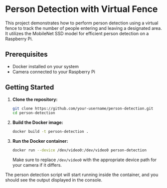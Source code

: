 # Person Detection with Virtual Fence

This project demonstrates how to perform person detection using a virtual fence to track the number of people entering and leaving a designated area. It utilizes the MobileNet SSD model for efficient person detection on a Raspberry Pi.

## Prerequisites

- Docker installed on your system
- Camera connected to your Raspberry Pi

## Getting Started

1. **Clone the repository:**

   ```bash
   git clone https://github.com/your-username/person-detection.git
   cd person-detection
   ```

2. **Build the Docker image:**

   ```bash
   docker build -t person-detection .
   ```

3. **Run the Docker container:**
   ```bash
   docker run --device /dev/video0:/dev/video0 person-detection
   ```
   Make sure to replace `/dev/video0` with the appropriate device path for your camera if it differs.

The person detection script will start running inside the container, and you should see the output displayed in the console.
